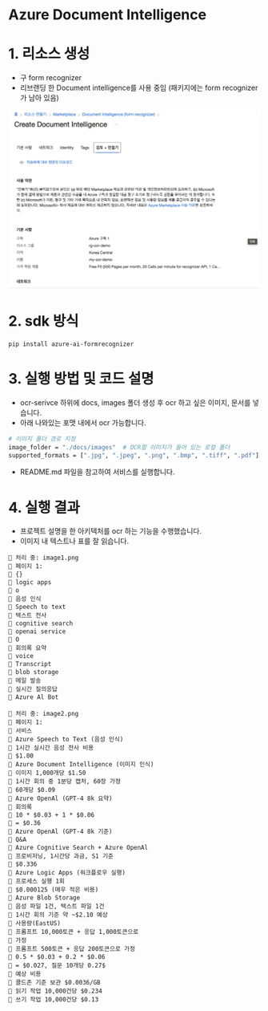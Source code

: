 # Azure Document Intelligence

# 1. 리소스 생성

- 구 form recognizer
- 리브랜딩 한 Document intelligence를 사용 중임 (패키지에는 form recognizer 가 남아 있음)

![rg-ocr-demo.png](./img/rg-ocr-demo.png)

# 2. sdk 방식

```bash
pip install azure-ai-formrecognizer
```

# 3. 실행 방법 및 코드 설명
- ocr-serivce 하위에 docs, images 폴더 생성 후 ocr 하고 싶은 이미지, 문서를 넣습니다.
- 아래 나와있는 포맷 내에서 ocr 가능합니다.
```bash
# 이미지 폴더 경로 지정
image_folder = "./docs/images"  # OCR할 이미지가 들어 있는 로컬 폴더
supported_formats = [".jpg", ".jpeg", ".png", ".bmp", ".tiff", ".pdf"]
```
- README.md 파일을 참고하여 서비스를 실행합니다.

# 4. 실행 결과
- 프로젝트 설명을 한 아키텍처를 ocr 하는 기능을 수행했습니다.
- 이미지 내 텍스트나 표를 잘 읽습니다.
```
📄 처리 중: image1.png
📄 페이지 1:
🔹 {}
🔹 logic apps
🔹 o
🔹 음성 인식
🔹 Speech to text
🔹 텍스트 전사
🔹 cognitive search
🔹 openai service
🔹 O
🔹 회의록 요약
🔹 voice
🔹 Transcript
🔹 blob storage
🔹 메일 발송
🔹 실시간 질의응답
🔹 Azure Al Bot

📄 처리 중: image2.png
📄 페이지 1:
🔹 서비스
🔹 Azure Speech to Text (음성 인식)
🔹 1시간 실시간 음성 전사 비용
🔹 $1.00
🔹 Azure Document Intelligence (이미지 인식)
🔹 이미지 1,000개당 $1.50
🔹 1시간 회의 중 1분당 캡처, 60장 가정
🔹 60개당 $0.09
🔹 Azure OpenAl (GPT-4 8k 요약)
🔹 회의록
🔹 10 * $0.03 + 1 * $0.06
🔹 = $0.36
🔹 Azure OpenAl (GPT-4 8k 기준)
🔹 Q&A
🔹 Azure Cognitive Search + Azure OpenAl
🔹 프로비저닝, 1시간당 과금, S1 기준
🔹 $0.336
🔹 Azure Logic Apps (워크플로우 실행)
🔹 프로세스 실행 1회
🔹 $0.000125 (매우 적은 비용)
🔹 Azure Blob Storage
🔹 음성 파일 1건, 텍스트 파일 1건
🔹 1시간 회의 기준 약 ~$2.10 예상
🔹 사용량(EastUS)
🔹 프롬프트 10,000토큰 + 응답 1,000토큰으로
🔹 가정
🔹 프롬프트 500토큰 + 응답 200토큰으로 가정
🔹 0.5 * $0.03 + 0.2 * $0.06
🔹 = $0.027, 질문 10개당 0.27$
🔹 예상 비용
🔹 콜드존 기준 보관 $0.0036/GB
🔹 읽기 작업 10,000건당 $0.234
🔹 쓰기 작업 10,000건당 $0.13
```